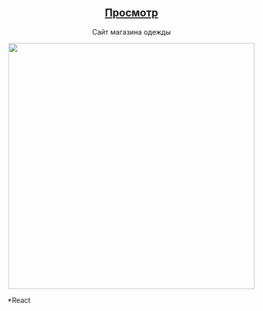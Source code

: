 <div align='center'>
   <h2><a href='https://shop-tk.netlify.app/'>Просмотр</a></h2>
   <p>Сайт магазина одежды</p>
   <img width='500px' src='https://cdn.glitch.global/7c6a18ce-0c28-4fa9-bb89-9a59af144581/Component%201.png?v=1665838207279'/>
</div>
<p>*React</p>
